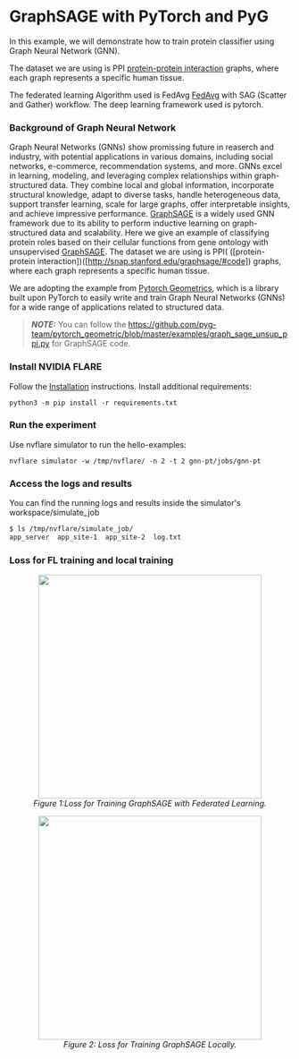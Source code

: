 # GraphSAGE with PyTorch and PyG
In this example, we will demonstrate how to train protein classifier using Graph Neural Network (GNN). 

The dataset we are using is PPI [protein-protein interaction]([http://snap.stanford.edu/graphsage/#code]) graphs, where each graph represents a specific human tissue. 

The federated learning Algorithm used is FedAvg [FedAvg](https://arxiv.org/abs/1602.05629) with SAG (Scatter and Gather) workflow. The deep learning framework used is pytorch. 



### Background of Graph Neural Network

Graph Neural Networks (GNNs) show promissing future in reaserch and industry, with potential applications in various domains, including social networks, e-commerce, recommendation systems, and more.
GNNs excel in learning, modeling, and leveraging complex relationships within graph-structured data. They combine local and global information, incorporate structural knowledge, adapt to diverse tasks, handle heterogeneous data, support transfer learning, scale for large graphs, offer interpretable insights, and achieve impressive performance. 
[GraphSAGE](https://arxiv.org/pdf/1706.02216.pdf) is a widely used GNN framework due to its ability to perform inductive learning on graph-structured data and scalability. 
Here we give an example of classifying protein roles based on their cellular functions from gene ontology with unsupervised [GraphSAGE](https://arxiv.org/pdf/1706.02216.pdf). The dataset we are using is PPI( 
([protein-protein interaction])([http://snap.stanford.edu/graphsage/#code]) graphs, where each graph represents a specific human tissue. 

We are adopting the example from [Pytorch Geometrics](https://pytorch-geometric.readthedocs.io/en/latest/), which is  a library built upon PyTorch to easily write and train Graph Neural Networks (GNNs) for a wide range of applications related to structured data.
> **_NOTE:_** 
You can follow the https://github.com/pyg-team/pytorch_geometric/blob/master/examples/graph_sage_unsup_ppi.py for GraphSAGE code.


###  Install NVIDIA FLARE

Follow the [Installation](https://nvflare.readthedocs.io/en/main/quickstart.html) instructions.
Install additional requirements:

```
python3 -m pip install -r requirements.txt
```

###  Run the experiment

Use nvflare simulator to run the hello-examples:

```
nvflare simulator -w /tmp/nvflare/ -n 2 -t 2 gnn-pt/jobs/gnn-pt
```

###  Access the logs and results

You can find the running logs and results inside the simulator's workspace/simulate_job

```bash
$ ls /tmp/nvflare/simulate_job/
app_server  app_site-1  app_site-2  log.txt

```

### Loss for FL training and local training

<p align="center">
  <img src=https://github.com/wangxiaoyunNV/NVFlare/blob/main/examples/advanced/gnn-pt/Loss_train_FL.svg width="400" />
  <br />
  <em>Figure 1:Loss for Training GraphSAGE with Federated Learning.</em>

<p align="center">
  <img src=https://github.com/wangxiaoyunNV/NVFlare/blob/main/examples/advanced/gnn-pt/Loss_train_Graphsage.svg width="400" />
  <br />
  <em>Figure 2: Loss for Training GraphSAGE Locally.</em>
</p>
